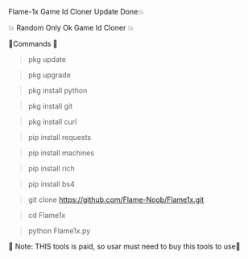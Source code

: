 Flame-1x Game Id Cloner  Update Done💥

💥 Random Only Ok Game Id Cloner 💥

💢Commands 🥀

> pkg update

> pkg upgrade

> pkg install python

> pkg install git

> pkg install curl

> pip install requests

> pip install machines

> pip install rich

> pip install bs4

> git clone https://github.com/Flame-Noob/Flame1x.git

> cd Flame1x

> python Flame1x.py

🥀 Note: THIS tools is paid, so usar must need to buy this tools to use🥱
